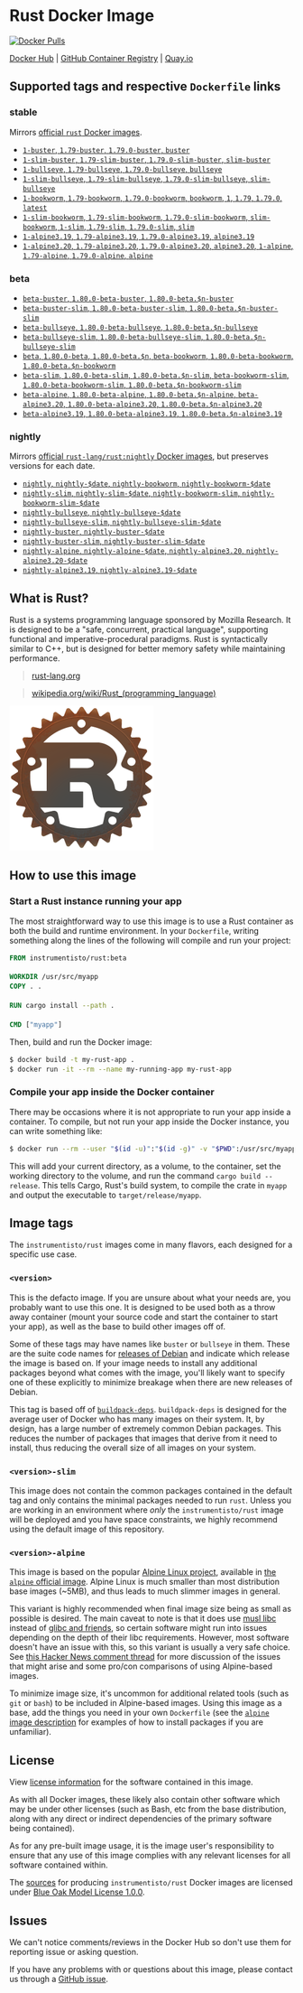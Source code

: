 Rust Docker Image
=================

[![Docker Pulls](https://img.shields.io/docker/pulls/instrumentisto/rust.svg)](https://hub.docker.com/r/instrumentisto/rust)

[Docker Hub](https://hub.docker.com/r/instrumentisto/rust)
| [GitHub Container Registry](https://github.com/orgs/instrumentisto/packages/container/package/rust)
| [Quay.io](https://quay.io/repository/instrumentisto/rust)




## Supported tags and respective `Dockerfile` links


### stable

Mirrors [official `rust` Docker images][1].

- [`1-buster`, `1.79-buster`, `1.79.0-buster`, `buster`][301]
- [`1-slim-buster`, `1.79-slim-buster`, `1.79.0-slim-buster`, `slim-buster`][302]
- [`1-bullseye`, `1.79-bullseye`, `1.79.0-bullseye`, `bullseye`][303]
- [`1-slim-bullseye`, `1.79-slim-bullseye`, `1.79.0-slim-bullseye`, `slim-bullseye`][304]
- [`1-bookworm`, `1.79-bookworm`, `1.79.0-bookworm`, `bookworm`, `1`, `1.79`, `1.79.0`, `latest`][305]
- [`1-slim-bookworm`, `1.79-slim-bookworm`, `1.79.0-slim-bookworm`, `slim-bookworm`, `1-slim`, `1.79-slim`, `1.79.0-slim`, `slim`][306]
- [`1-alpine3.19`, `1.79-alpine3.19`, `1.79.0-alpine3.19`, `alpine3.19`][309]
- [`1-alpine3.20`, `1.79-alpine3.20`, `1.79.0-alpine3.20`, `alpine3.20`, `1-alpine`, `1.79-alpine`, `1.79.0-alpine`, `alpine`][310]


### beta

- [`beta-buster`, `1.80.0-beta-buster`, `1.80.0-beta.$n-buster`][201]
- [`beta-buster-slim`, `1.80.0-beta-buster-slim`, `1.80.0-beta.$n-buster-slim`][202]
- [`beta-bullseye`, `1.80.0-beta-bullseye`, `1.80.0-beta.$n-bullseye`][203]
- [`beta-bullseye-slim`, `1.80.0-beta-bullseye-slim`, `1.80.0-beta.$n-bullseye-slim`][204]
- [`beta`, `1.80.0-beta`, `1.80.0-beta.$n`, `beta-bookworm`, `1.80.0-beta-bookworm`, `1.80.0-beta.$n-bookworm`][205]
- [`beta-slim`, `1.80.0-beta-slim`, `1.80.0-beta.$n-slim`, `beta-bookworm-slim`, `1.80.0-beta-bookworm-slim`, `1.80.0-beta.$n-bookworm-slim`][206]
- [`beta-alpine`, `1.80.0-beta-alpine`, `1.80.0-beta.$n-alpine`, `beta-alpine3.20`, `1.80.0-beta-alpine3.20`, `1.80.0-beta.$n-alpine3.20`][209]
- [`beta-alpine3.19`, `1.80.0-beta-alpine3.19`, `1.80.0-beta.$n-alpine3.19`][210]


### nightly

Mirrors [official `rust-lang/rust:nightly` Docker images][2], but preserves versions for each date.

- [`nightly`, `nightly-$date`, `nightly-bookworm`, `nightly-bookworm-$date`][101]
- [`nightly-slim`, `nightly-slim-$date`, `nightly-bookworm-slim`, `nightly-bookworm-slim-$date`][102]
- [`nightly-bullseye`, `nightly-bullseye-$date`][103]
- [`nightly-bullseye-slim`, `nightly-bullseye-slim-$date`][104]
- [`nightly-buster`, `nightly-buster-$date`][105]
- [`nightly-buster-slim`, `nightly-buster-slim-$date`][106]
- [`nightly-alpine`, `nightly-alpine-$date`, `nightly-alpine3.20`, `nightly-alpine3.20-$date`][107]
- [`nightly-alpine3.19`, `nightly-alpine3.19-$date`][108]




## What is Rust?

Rust is a systems programming language sponsored by Mozilla Research. It is designed to be a "safe, concurrent, practical language", supporting functional and imperative-procedural paradigms. Rust is syntactically similar to C++, but is designed for better memory safety while maintaining performance.

> [rust-lang.org](https://rust-lang.org)

> [wikipedia.org/wiki/Rust_(programming_language)](https://wikipedia.org/wiki/Rust_(programming_language))

![Rust Logo](https://raw.githubusercontent.com/docker-library/docs/a11c341c57de07fbccfed7b21ea92d4bc40130a2/rust/logo.png)




## How to use this image


### Start a Rust instance running your app

The most straightforward way to use this image is to use a Rust container as both the build and runtime environment. In your `Dockerfile`, writing something along the lines of the following will compile and run your project:

```Dockerfile
FROM instrumentisto/rust:beta

WORKDIR /usr/src/myapp
COPY . .

RUN cargo install --path .

CMD ["myapp"]
```

Then, build and run the Docker image:

```bash
$ docker build -t my-rust-app .
$ docker run -it --rm --name my-running-app my-rust-app
```


### Compile your app inside the Docker container

There may be occasions where it is not appropriate to run your app inside a container. To compile, but not run your app inside the Docker instance, you can write something like:

```bash
$ docker run --rm --user "$(id -u)":"$(id -g)" -v "$PWD":/usr/src/myapp -w /usr/src/myapp instrumentisto/rust:beta cargo build --release
```

This will add your current directory, as a volume, to the container, set the working directory to the volume, and run the command `cargo build --release`. This tells Cargo, Rust's build system, to compile the crate in `myapp` and output the executable to `target/release/myapp`.




## Image tags

The `instrumentisto/rust` images come in many flavors, each designed for a specific use case.


### `<version>`

This is the defacto image. If you are unsure about what your needs are, you probably want to use this one. It is designed to be used both as a throw away container (mount your source code and start the container to start your app), as well as the base to build other images off of.

Some of these tags may have names like `buster` or `bullseye` in them. These are the suite code names for [releases of Debian][11] and indicate which release the image is based on. If your image needs to install any additional packages beyond what comes with the image, you'll likely want to specify one of these explicitly to minimize breakage when there are new releases of Debian.

This tag is based off of [`buildpack-deps`][12]. `buildpack-deps` is designed for the average user of Docker who has many images on their system. It, by design, has a large number of extremely common Debian packages. This reduces the number of packages that images that derive from it need to install, thus reducing the overall size of all images on your system.


### `<version>-slim`

This image does not contain the common packages contained in the default tag and only contains the minimal packages needed to run `rust`. Unless you are working in an environment where _only_ the `instrumentisto/rust` image will be deployed and you have space constraints, we highly recommend using the default image of this repository.


### `<version>-alpine`

This image is based on the popular [Alpine Linux project][21], available in [the `alpine` official image][22]. Alpine Linux is much smaller than most distribution base images (~5MB), and thus leads to much slimmer images in general.

This variant is highly recommended when final image size being as small as possible is desired. The main caveat to note is that it does use [musl libc][23] instead of [glibc and friends][24], so certain software might run into issues depending on the depth of their libc requirements. However, most software doesn't have an issue with this, so this variant is usually a very safe choice. See [this Hacker News comment thread][25] for more discussion of the issues that might arise and some pro/con comparisons of using Alpine-based images.

To minimize image size, it's uncommon for additional related tools (such as `git` or `bash`) to be included in Alpine-based images. Using this image as a base, add the things you need in your own `Dockerfile` (see the [`alpine` image description][22] for examples of how to install packages if you are unfamiliar).




## License

View [license information][3] for the software contained in this image.

As with all Docker images, these likely also contain other software which may be under other licenses (such as Bash, etc from the base distribution, along with any direct or indirect dependencies of the primary software being contained).

As for any pre-built image usage, it is the image user's responsibility to ensure that any use of this image complies with any relevant licenses for all software contained within.

The [sources][31] for producing `instrumentisto/rust` Docker images are licensed under [Blue Oak Model License 1.0.0][32].




## Issues

We can't notice comments/reviews in the Docker Hub so don't use them for reporting issue or asking question.

If you have any problems with or questions about this image, please contact us through a [GitHub issue][33].





[1]: https://hub.docker.com/_/rust
[2]: https://hub.docker.com/r/rustlang/rust
[3]: https://www.rust-lang.org/en-US/legal.html

[11]: https://wiki.debian.org/DebianReleases
[12]: https://hub.docker.com/_/buildpack-deps

[21]: http://alpinelinux.org
[22]: https://hub.docker.com/_/alpine
[23]: http://www.musl-libc.org
[24]: http://www.etalabs.net/compare_libcs.html
[25]: https://news.ycombinator.com/item?id=10782897

[31]: https://github.com/instrumentisto/rust-docker-image
[32]: https://github.com/instrumentisto/rust-docker-image/blob/main/LICENSE.md
[33]: https://github.com/instrumentisto/rust-docker-image/issues

[101]: https://github.com/rust-lang/docker-rust/blob/master/nightly/bookworm/Dockerfile
[102]: https://github.com/rust-lang/docker-rust/blob/master/nightly/bookworm/slim/Dockerfile
[103]: https://github.com/rust-lang/docker-rust/blob/master/nightly/bullseye/Dockerfile
[104]: https://github.com/rust-lang/docker-rust/blob/master/nightly/bullseye/slim/Dockerfile
[105]: https://github.com/rust-lang/docker-rust/blob/master/nightly/buster/Dockerfile
[106]: https://github.com/rust-lang/docker-rust/blob/master/nightly/buster/slim/Dockerfile
[107]: https://github.com/rust-lang/docker-rust/blob/master/nightly/alpine3.20/Dockerfile
[108]: https://github.com/rust-lang/docker-rust/blob/master/nightly/alpine3.19/Dockerfile

[201]: https://github.com/instrumentisto/rust-docker-image/blob/main/beta/buster/Dockerfile
[202]: https://github.com/instrumentisto/rust-docker-image/blob/main/beta/buster-slim/Dockerfile
[203]: https://github.com/instrumentisto/rust-docker-image/blob/main/beta/bullseye/Dockerfile
[204]: https://github.com/instrumentisto/rust-docker-image/blob/main/beta/bullseye-slim/Dockerfile
[205]: https://github.com/instrumentisto/rust-docker-image/blob/main/beta/bookworm/Dockerfile
[206]: https://github.com/instrumentisto/rust-docker-image/blob/main/beta/bookworm-slim/Dockerfile
[209]: https://github.com/instrumentisto/rust-docker-image/blob/main/beta/alpine3.20/Dockerfile
[210]: https://github.com/instrumentisto/rust-docker-image/blob/main/beta/alpine3.19/Dockerfile

[301]: https://github.com/rust-lang/docker-rust/blob/master/1.79.0/buster/Dockerfile
[302]: https://github.com/rust-lang/docker-rust/blob/master/1.79.0/buster/slim/Dockerfile
[303]: https://github.com/rust-lang/docker-rust/blob/master/1.79.0/bullseye/Dockerfile
[304]: https://github.com/rust-lang/docker-rust/blob/master/1.79.0/bullseye/slim/Dockerfile
[305]: https://github.com/rust-lang/docker-rust/blob/master/1.79.0/bookworm/Dockerfile
[306]: https://github.com/rust-lang/docker-rust/blob/master/1.79.0/bookworm/slim/Dockerfile
[309]: https://github.com/rust-lang/docker-rust/blob/master/1.79.0/alpine3.19/Dockerfile
[310]: https://github.com/rust-lang/docker-rust/blob/master/1.79.0/alpine3.20/Dockerfile
